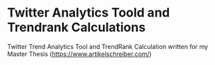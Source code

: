 # Twitter Analytics Toold and Trendrank Calculations
Twitter Trend Analytics Tool and TrendRank Calculation written for my Master Thesis (https://www.artikelschreiber.com/)

